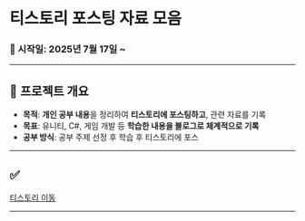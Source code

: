 # 티스토리 포스팅 자료 모음

### 📅 시작일: 2025년 7월 17일 ~

---

## 📌 프로젝트 개요
- **목적**: **개인 공부 내용**을 정리하여 **티스토리에 포스팅하고**, 관련 자료를 기록
- **목표**: 유니티, C#, 게임 개발 등 **학습한 내용을 블로그로 체계적으로 기록**
- **공부 방식**: 공부 주제 선정 후 학습 후 티스토리에 포스

---

## ✅ 
[티스토리 이동](https://fridayfreebie.tistory.com/)

---
